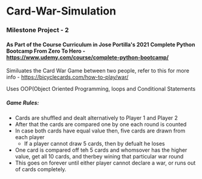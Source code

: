 # Card-War-Simulation
### Milestone Project - 2  

#### As Part of the Course Curriculum in Jose Portilla's 2021 Complete Python Bootcamp From Zero To Hero - https://www.udemy.com/course/complete-python-bootcamp/  
Similuates the Card War Game between two people, refer to this for more info -  https://bicyclecards.com/how-to-play/war/

Uses OOP(Object Oriented Programming, loops and Conditional Statements  
##### Game Rules:
* Cards are shuffled and dealt alternatively to Player 1 and Player 2
* After that the cards are compared one by one each round is counted 
* In case both cards have equal value then, five cards are drawn from each player
    * If a player cannot draw 5 cards, then by defualt he loses 
* One card is compared off teh 5 cards and whomsover has the higher value, get all 10 cards, and therbey wining that particular war round 
* This goes on forever until either player cannot declare a war, or runs out of cards completely.
    
